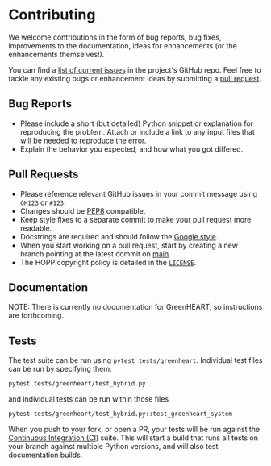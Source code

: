 # Contributing

We welcome contributions in the form of bug reports, bug fixes, improvements to the documentation,
ideas for enhancements (or the enhancements themselves!).

You can find a [list of current issues](https://github.com/NREL/GreenHEART/issues) in the project's
GitHub repo. Feel free to tackle any existing bugs or enhancement ideas by submitting a
[pull request](https://github.com/NREL/GreenHEART/pulls).

## Bug Reports

* Please include a short (but detailed) Python snippet or explanation for reproducing the problem.
  Attach or include a link to any input files that will be needed to reproduce the error.
* Explain the behavior you expected, and how what you got differed.

## Pull Requests

* Please reference relevant GitHub issues in your commit message using `GH123` or `#123`.
* Changes should be [PEP8](http://www.python.org/dev/peps/pep-0008/) compatible.
* Keep style fixes to a separate commit to make your pull request more readable.
* Docstrings are required and should follow the
  [Google style](https://www.sphinx-doc.org/en/master/usage/extensions/example_google.html).
* When you start working on a pull request, start by creating a new branch pointing at the latest
  commit on [main](https://github.com/NREL/HOPP).
* The HOPP copyright policy is detailed in the [`LICENSE`](https://github.com/NREL/HOPP/blob/main/LICENSE).

## Documentation

NOTE: There is currently no documentation for GreenHEART, so instructions are forthcoming.

## Tests

The test suite can be run using `pytest tests/greenheart`. Individual test files can be run by specifying them:

```bash
pytest tests/greenheart/test_hybrid.py
```

and individual tests can be run within those files

```bash
pytest tests/greenheart/test_hybrid.py::test_greenheart_system
```

When you push to your fork, or open a PR, your tests will be run against the
[Continuous Integration (CI)](https://github.com/NREL/HOPP/actions) suite. This will start a build
that runs all tests on your branch against multiple Python versions, and will also test
documentation builds.
